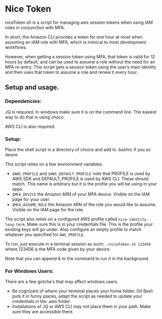 # Nice Token
niceToken.sh is a script for managing aws session tokens when using IAM roles in conjunction with MFA.

In short, the Amazon CLI provides a token for one hour at most when assuming an IAM role with MFA, which is inimical to most development workflows.

However, when getting a session token using MFA, that token is valid for 12 hours by default, and can be used to assume a role without the need for an MFA re-entry. This script gets a session token using the user’s main identity and then uses that token to assume a role and renew it every hour.

## Setup and usage.

### Dependencies:
JQ is required. In windows make sure it is on the command line. The easiest way to do that is using choco.

AWS CLI is also required.

### Setup:
Place the shell script in a directory of choice and add to .bashrc if you so desire. 

This script relies on a few environment variables:
* `$AWS_PROFILE` and `$AWS_DEFAULT_PROFILE`  note that PROFILE is used by AWS SDK and DEFAULT_PROFILE is used by AWS CLI. These should match. This name is arbitrary but it is the profile you will be using in your apps.
* `$MFA_DEVICE` the Amazon ARN of your MFA device. Visible on the IAM page for your user.
* `$MFA_ASSUME_ROLE` the Amazon ARN of the role you would like to assume. Visible on the IAM page for the role. 

The script also relies on a configured AWS profile called `nice-identity-long-term`. Make sure this is in your credentials file. This is the profile your existing keys will go under. Also configure an empty profile to match whatever you specified for `AWS_PROFILE`.

To run, just execute in a terminal session as such:
`./niceToken.sh 123456` where 123456 is the MFA code given by your device. 

Note that you can append & to the command to run it in the background. 

### For Windows Users:

There are a few gotcha's that may affect windows users.

* Be cognizant of where your terminal places your home folder. Git Bash puts it in funny places, adapt the script as needed to update your credentials in the .aws folder. 
* Installations of JQ or AWS CLI may not place them in your path. Make sure they are accessible there.
